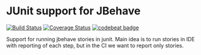 # JUnit support for JBehave
[![Build Status](https://travis-ci.org/jbehave-support/jbehave-junit-support.svg?branch=master)](https://travis-ci.org/jbehave-support/jbehave-junit-support)
[![Coverage Status](https://coveralls.io/repos/github/jbehave-support/jbehave-junit-support/badge.svg?branch=master)](https://coveralls.io/github/jbehave-support/jbehave-junit-support?branch=master)
[![codebeat badge](https://codebeat.co/badges/adbb13e0-c146-4f58-847b-c1db713efbb7)](https://codebeat.co/projects/github-com-jbehavesupport-jbehave-junit-support-master)

Support for running jbehave stories in junit. Main idea is to run stories in IDE with reporting of each step, but in the CI we want to report only stories.

